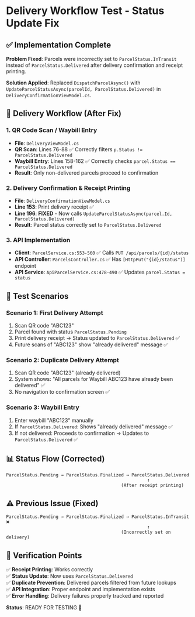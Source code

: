 # Delivery Workflow Test - Status Update Fix

## ✅ Implementation Complete

**Problem Fixed**: Parcels were incorrectly set to `ParcelStatus.InTransit` instead of `ParcelStatus.Delivered` after delivery confirmation and receipt printing.

**Solution Applied**: Replaced `DispatchParcelAsync()` with `UpdateParcelStatusAsync(parcelId, ParcelStatus.Delivered)` in `DeliveryConfirmationViewModel.cs`.

## 🔄 Delivery Workflow (After Fix)

### 1. QR Code Scan / Waybill Entry
- **File**: `DeliveryViewModel.cs`
- **QR Scan**: Lines 76-88 ✅ Correctly filters `p.Status != ParcelStatus.Delivered`
- **Waybill Entry**: Lines 158-162 ✅ Correctly checks `parcel.Status == ParcelStatus.Delivered`
- **Result**: Only non-delivered parcels proceed to confirmation

### 2. Delivery Confirmation & Receipt Printing
- **File**: `DeliveryConfirmationViewModel.cs`
- **Line 153**: Print delivery receipt ✅
- **Line 196**: **FIXED** - Now calls `UpdateParcelStatusAsync(parcel.Id, ParcelStatus.Delivered)` 
- **Result**: Parcel status correctly set to `ParcelStatus.Delivered`

### 3. API Implementation
- **Client**: `ParcelService.cs:553-560` ✅ Calls `PUT /api/parcels/{id}/status`
- **API Controller**: `ParcelsController.cs` ✅ Has `[HttpPut("{id}/status")]` endpoint
- **API Service**: `ApiParcelService.cs:478-490` ✅ Updates `parcel.Status = status`

## 🧪 Test Scenarios

### Scenario 1: First Delivery Attempt
1. Scan QR code "ABC123"
2. Parcel found with status `ParcelStatus.Pending`
3. Print delivery receipt → Status updated to `ParcelStatus.Delivered` ✅
4. Future scans of "ABC123" show "already delivered" message ✅

### Scenario 2: Duplicate Delivery Attempt
1. Scan QR code "ABC123" (already delivered)
2. System shows: "All parcels for Waybill ABC123 have already been delivered" ✅
3. No navigation to confirmation screen ✅

### Scenario 3: Waybill Entry
1. Enter waybill "ABC123" manually
2. If `ParcelStatus.Delivered`: Shows "already delivered" message ✅
3. If not delivered: Proceeds to confirmation → Updates to `ParcelStatus.Delivered` ✅

## 📊 Status Flow (Corrected)
```
ParcelStatus.Pending → ParcelStatus.Finalized → ParcelStatus.Delivered
                                                      ↑
                                            (After receipt printing)
```

## ⚠️ Previous Issue (Fixed)
```
ParcelStatus.Pending → ParcelStatus.Finalized → ParcelStatus.InTransit ❌
                                                      ↑
                                            (Incorrectly set on delivery)
```

## 🎯 Verification Points

✅ **Receipt Printing**: Works correctly  
✅ **Status Update**: Now uses `ParcelStatus.Delivered`  
✅ **Duplicate Prevention**: Delivered parcels filtered from future lookups  
✅ **API Integration**: Proper endpoint and implementation exists  
✅ **Error Handling**: Delivery failures properly tracked and reported  

**Status**: READY FOR TESTING 🚀
